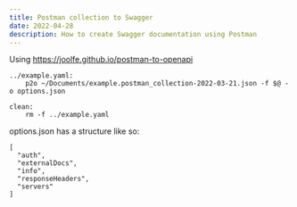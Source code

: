 ```yaml
---
title: Postman collection to Swagger
date: 2022-04-28
description: How to create Swagger documentation using Postman
---
```


Using https://joolfe.github.io/postman-to-openapi

    ../example.yaml:
    	p2o ~/Documents/example.postman_collection-2022-03-21.json -f $@ -o options.json

    clean:
    	rm -f ../example.yaml

options.json has a structure like so:

    [
      "auth",
      "externalDocs",
      "info",
      "responseHeaders",
      "servers"
    ]
